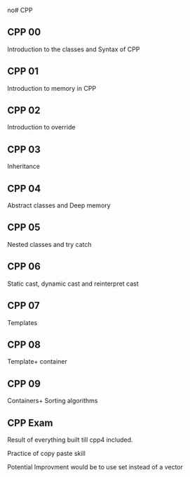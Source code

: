 no# CPP

## CPP 00

Introduction to the classes and Syntax of CPP

## CPP 01

Introduction to memory in CPP

## CPP 02

Introduction to override

## CPP 03

Inheritance

## CPP 04

Abstract classes and Deep memory

## CPP 05

Nested classes and try catch

## CPP 06

Static cast, dynamic cast and reinterpret cast

## CPP 07 

Templates

## CPP 08

Template+ container

## CPP 09 

Containers+ Sorting algorithms 

## CPP Exam

Result of everything built till cpp4 included.

Practice of copy paste skill

Potential Improvment would be to use set instead of a vector


